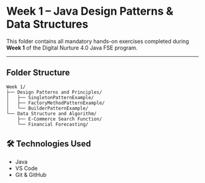 # Week 1 – Java Design Patterns & Data Structures

This folder contains all mandatory hands-on exercises completed during **Week 1** of the Digital Nurture 4.0 Java FSE program. 

---

## Folder Structure

```
Week 1/
├── Design Patterns and Principles/
│   ├── SingletonPatternExample/
│   ├── FactoryMethodPatternExample/
│   └── BuilderPatternExample/
└── Data Structure and Algorithm/
    ├── E-Commerce Search Function/
    └── Financial Forecasting/
```


## 🛠 Technologies Used
- Java
- VS Code
- Git & GitHub


